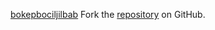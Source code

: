 [bokepbociljilbab](https://bokepbociljilbab.pages.dev)
Fork the [repository](https://github.com/hariurdino) on GitHub.